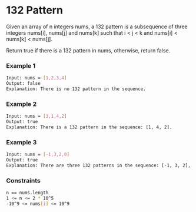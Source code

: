 # 132 Pattern

Given an array of n integers nums, a 132 pattern is a subsequence of three integers nums[i], nums[j] and nums[k] such that i < j < k and nums[i] < nums[k] < nums[j].

Return true if there is a 132 pattern in nums, otherwise, return false.

### Example 1
```sh
Input: nums = [1,2,3,4]
Output: false
Explanation: There is no 132 pattern in the sequence.
```

### Example 2
```sh
Input: nums = [3,1,4,2]
Output: true
Explanation: There is a 132 pattern in the sequence: [1, 4, 2].
```

### Example 3
```sh
Input: nums = [-1,3,2,0]
Output: true
Explanation: There are three 132 patterns in the sequence: [-1, 3, 2], [-1, 3, 0] and [-1, 2, 0].
```

### Constraints
```sh
n == nums.length
1 <= n <= 2 * 10^5
-10^9 <= nums[i] <= 10^9
```

